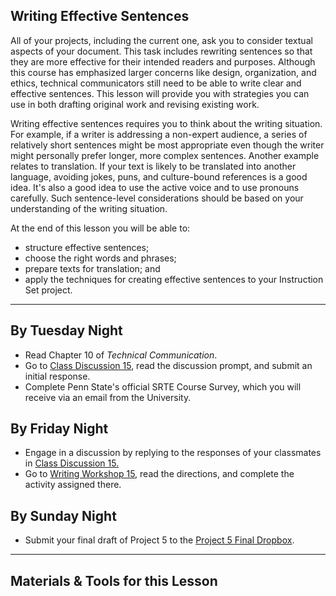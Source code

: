 ## Writing Effective Sentences

All of your projects, including the current one, ask you to consider textual aspects of your document. This task includes rewriting sentences so that they are more effective for their intended readers and purposes. Although this course has emphasized larger concerns like design, organization, and ethics, technical communicators still need to be able to write clear and effective sentences. This lesson will provide you with strategies you can use in both drafting original work and revising existing work.

Writing effective sentences requires you to think about the writing situation. For example, if a writer is addressing a non-expert audience, a series of relatively short sentences might be most appropriate even though the writer might personally prefer longer, more complex sentences. Another example relates to translation. If your text is likely to be translated into another language, avoiding jokes, puns, and culture-bound references is a good idea. It's also a good idea to use the active voice and to use pronouns carefully. Such sentence-level considerations should be based on your understanding of the writing situation.

At the end of this lesson you will be able to:

* structure effective sentences;
* choose the right words and phrases;
* prepare texts for translation; and
* apply the techniques for creating effective sentences to your Instruction Set project. 

---

## By Tuesday Night

* Read Chapter 10 of _Technical Communication_.
* Go to [Class Discussion 15][1], read the discussion prompt, and submit an initial response.
* Complete Penn State's official SRTE Course Survey, which you will receive via an email from the University.

## By Friday Night

* Engage in a discussion by replying to the responses of your classmates in [Class Discussion 15.][1]
* Go to [Writing Workshop 15][2], read the directions, and complete the activity assigned there.

## By Sunday Night

* Submit your final draft of Project 5 to the [Project 5 Final Dropbox][3].

---

## Materials & Tools for this Lesson

[1]: /section/content/default.asp?WCI=Goto&WCU=CRSCNT&MATCH=Class+Discussion+15
[2]: /section/content/default.asp?WCI=Goto&WCU=CRSCNT&MATCH=Writing+Workshop+15
[3]: /section/content/default.asp?WCI=Goto&WCU=CRSCNT&MATCH=Project+5+Final+Dropbox
